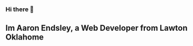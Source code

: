 ### Hi there 👋

## Im Aaron Endsley, a Web Developer from Lawton Oklahome

<!--
**aaronendsley/aaronendsley** is a ✨ _special_ ✨ repository because its `README.md` (this file) appears on your GitHub profile.


